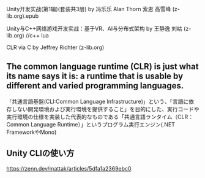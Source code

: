 Unity开发实战(第1辑)(套装共3册) by 冯乐乐  Alan Thorn  索恩  高雪峰 (z-lib.org).epub

Unity与C++网络游戏开发实战：基于VR、AI与分布式架构 by 王静逸 刘岵 (z-lib.org)
//c++ lua 

CLR via C by Jeffrey Richter (z-lib.org)
## The common language runtime (CLR) is just what its name says it is: a runtime that is usable by different and varied programming languages.
「共通言語基盤(CLI:Common Language Infrastructure)」という、「言語に依存しない開発環境および実行環境を提供すること」を目的にした、実行コードや実行環境の仕様を実装した代表的なものである「共通言語ランタイム（CLR：Common Language Runtime）」というプログラム実行エンジン(.NET FrameworkやMono)

## Unity CLIの使い方
https://zenn.dev/mattak/articles/5dfa1a2369ebc0
